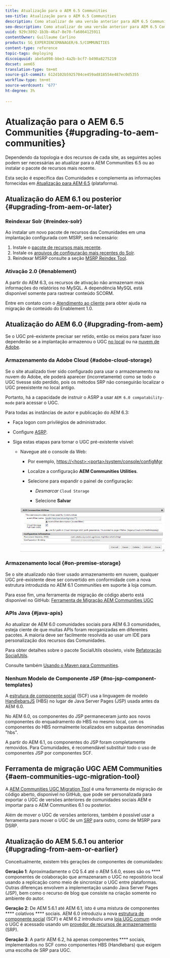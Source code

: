 ```yaml
---
title: Atualização para o AEM 6.5 Communities
seo-title: Atualização para o AEM 6.5 Communities
description: Como atualizar de uma versão anterior para AEM 6.5 Communities
seo-description: Como atualizar de uma versão anterior para AEM 6.5 Communities
uuid: 929c3892-1b3b-46a7-8e70-fa6864125911
contentOwner: Guillaume Carlino
products: SG_EXPERIENCEMANAGER/6.5/COMMUNITIES
content-type: reference
topic-tags: deploying
discoiquuid: abe5a998-bbe3-4a2b-bcf7-b490a8275219
docset: aem65
translation-type: tm+mt
source-git-commit: 612d102b5925704ce459ad818554e487ec0d5355
workflow-type: tm+mt
source-wordcount: '677'
ht-degree: 3%

---
```



# Atualização para o AEM 6.5 Communities {#upgrading-to-aem-communities}

Dependendo da topologia e dos recursos de cada site, as seguintes ações podem ser necessárias ao atualizar para o AEM Communities 6.5 ou ao instalar o pacote de recursos mais recente.

Esta seção é específica das Comunidades e complementa as informações fornecidas em [Atualização para AEM 6.5](/help/sites-deploying/upgrade.md) (plataforma).

## Atualização do AEM 6.1 ou posterior {#upgrading-from-aem-or-later}

### Reindexar Solr {#reindex-solr}

Ao instalar um novo pacote de recursos das Comunidades em uma implantação configurada com MSRP, será necessário:

1. Instale o [pacote de recursos mais recente](/help/communities/deploy-communities.md#latestfeaturepack).
1. Instale os [arquivos de configuração mais recentes do Solr](/help/communities/msrp.md#upgrading).
1. Reindexar MSRP
consulte a seção [MSRP Reindex Tool](/help/communities/msrp.md#msrp-reindex-tool).

### Ativação 2.0 {#enablement}

A partir do AEM 6.3, os recursos de ativação não armazenam mais informações do relatórios no MySQL. A dependência MySQL está disponível somente para rastrear conteúdo SCORM.

Entre em contato com o [Atendimento ao cliente](https://helpx.adobe.com/br/marketing-cloud/contact-support.html) para obter ajuda na migração de conteúdo do Enablement 1.0.

## Atualização do AEM 6.0 {#upgrading-from-aem}

Se o UGC pré-existente precisar ser retido, então os meios para fazer isso dependerão se a implantação armazenou o UGC [no local](#on-premise-storage) ou na [nuvem de Adobe](#adobe-cloud-storage).

### Armazenamento da Adobe Cloud {#adobe-cloud-storage}

Se o site atualizado tiver sido configurado para usar o armazenamento na nuvem do Adobe, ele poderá aparecer (incorretamente) como se todo o UGC tivesse sido perdido, pois os métodos SRP não conseguirão localizar o UGC preexistente no local antigo.

Portanto, há a capacidade de instruir o ASRP a usar `AEM 6.0 compatability-mode` para acessar o UGC.

Para todas as instâncias de autor e publicação do AEM 6.3:

* Faça logon com privilégios de administrador.
* Configure [ASRP](/help/communities/asrp.md).
* Siga estas etapas para tornar o UGC pré-existente visível:

   * Navegue até o console da Web:

      * Por exemplo, [https://&lt;host>:&lt;porta>/system/console/configMgr](https://localhost:4502/system/console/configMgr)

      * Localize a configuração **AEM Communities Utilities**.
      * Selecione para expandir o painel de configuração:

         * *Desmarcar* `Cloud Storage`

         * Selecione **Salvar**

      ![utilitários](assets/utilities.png)


### Armazenamento local {#on-premise-storage}

Se o site atualizado não tiver usado armazenamento em nuvem, qualquer UGC pré-existente deve ser convertido em conformidade com a nova estrutura introduzida no AEM 6.1 Communities em suporte à loja comum.

Para esse fim, uma ferramenta de migração de código aberto está disponível no GitHub:
[Ferramenta de Migração AEM Communities UGC](https://github.com/Adobe-Marketing-Cloud/communities-ugc-migration)

### APIs Java {#java-apis}

Ao atualizar de AEM 6.0 comunidades sociais para AEM 6.3 comunidades, esteja ciente de que muitas APIs foram reorganizadas em diferentes pacotes. A maioria deve ser facilmente resolvida ao usar um IDE para personalização dos recursos das Comunidades.

Para obter detalhes sobre o pacote SocialUtils obsoleto, visite [Refatoração SocialUtils](/help/communities/socialutils.md).

Consulte também [Usando o Maven para Communities](/help/communities/maven.md).

### Nenhum Modelo de Componente JSP {#no-jsp-component-templates}

A [estrutura de componente social](/help/communities/scf.md) (SCF) usa a linguagem de modelo [HandlebarsJS](https://www.handlebarsjs.com/) (HBS) no lugar de Java Server Pages (JSP) usada antes da AEM 6.0.

No AEM 6.0, os componentes do JSP permaneceram junto aos novos componentes do enquadramento do HBS no mesmo local, com os componentes do HBS normalmente localizados em subpastas denominadas &quot;hbs&quot;.

A partir do AEM 6.1, os componentes do JSP foram completamente removidos. Para Comunidades, é recomendável substituir todo o uso de componentes JSP por componentes SCF.

## Ferramenta de migração UGC AEM Communities {#aem-communities-ugc-migration-tool}

A [AEM Communities UGC Migration Tool](https://github.com/Adobe-Marketing-Cloud/communities-ugc-migration) é uma ferramenta de migração de código aberto, disponível no GitHub, que pode ser personalizada para exportar o UGC de versões anteriores de comunidades sociais AEM e importar para o AEM Communities 6.1 ou posterior.

Além de mover o UGC de versões anteriores, também é possível usar a ferramenta para mover o UGC de um [SRP](/help/communities/working-with-srp.md) para outro, como de MSRP para DSRP.

## Atualização do AEM 5.6.1 ou anterior {#upgrading-from-aem-or-earlier}

Conceitualmente, existem três gerações de componentes de comunidades:

**Geração 1**: Aproximadamente o CQ 5.4 até o AEM 5.6.0, esses são os  **** componentes de colaboração que armazenaram o UGC no repositório local usando a replicação como meio de sincronizar o UGC entre plataformas. Outras diferenças envolvem a implementação usando Java Server Pages (JSP), bem como o recurso de blog que consiste na criação somente no ambiente do autor.

**Geração 2**: De AEM 5.6.1 até AEM 6.1, isto é uma mistura de componentes  **** colativos  **** sociais. AEM 6.0 introduziu a nova [estrutura de componente social](/help/communities/scf.md) (SCF) e AEM 6.2 introduziu uma [loja UGC comum](/help/communities/working-with-srp.md) onde o UGC é acessado usando um [provedor de recursos de armazenamento](/help/communities/srp.md) (SRP).

**Geração 3**: A partir AEM 6.2, há apenas componentes  **** sociais, implementados no SCF como componentes HBS (Handlebars) que exigem uma escolha de SRP para UGC.

